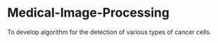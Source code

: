 # Medical-Image-Processing
To develop algorithm for the detection of various types of cancer cells.
